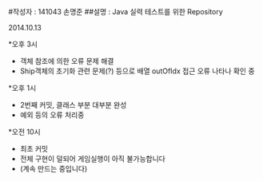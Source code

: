 #작성자 : 141043 손명준
##설명 : Java 실력 테스트를 위한 Repository

2014.10.13 

*오후 3시
 - 객체 참조에 의한 오류 문제 해결
 - Ship객체의 초기화 관련 문제(?) 등으로 배열 outOfIdx 접근 오류 나타나 확인 중

*오후 1시
 - 2번째 커밋, 클래스 부분 대부분 완성
 - 예외 등의 오류 처리중

*오전 10시
 - 최초 커밋
 - 전체 구현이 덜되어 게임실행이 아직 불가능합니다
 - (계속 만드는 중입니다)

